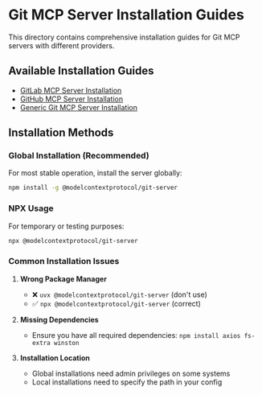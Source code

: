 # Git MCP Server Installation Guides

This directory contains comprehensive installation guides for Git MCP servers with different providers.

## Available Installation Guides

- [GitLab MCP Server Installation](gitlab-installation.md)
- [GitHub MCP Server Installation](github-installation.md)
- [Generic Git MCP Server Installation](generic-git-installation.md)

## Installation Methods

### Global Installation (Recommended)

For most stable operation, install the server globally:

```bash
npm install -g @modelcontextprotocol/git-server
```

### NPX Usage

For temporary or testing purposes:

```bash
npx @modelcontextprotocol/git-server
```

### Common Installation Issues

1. **Wrong Package Manager**
   - ❌ `uvx @modelcontextprotocol/git-server` (don't use)
   - ✅ `npx @modelcontextprotocol/git-server` (correct)

2. **Missing Dependencies**
   - Ensure you have all required dependencies: `npm install axios fs-extra winston`

3. **Installation Location**
   - Global installations need admin privileges on some systems
   - Local installations need to specify the path in your config
